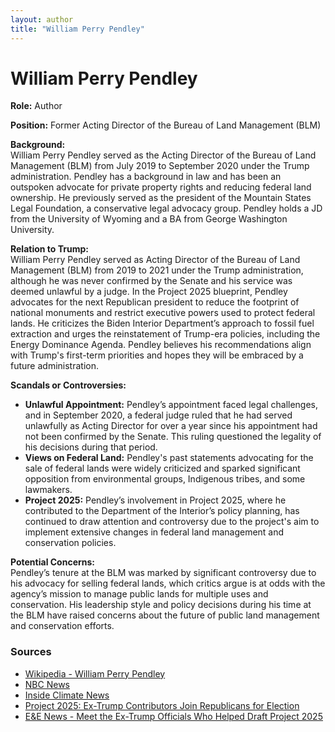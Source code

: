 ```yaml
---
layout: author
title: "William Perry Pendley"
---
```


# William Perry Pendley

**Role:** Author

**Position:** Former Acting Director of the Bureau of Land Management (BLM)

**Background:**  
William Perry Pendley served as the Acting Director of the Bureau of Land Management (BLM) from July 2019 to September 2020 under the Trump administration. Pendley has a background in law and has been an outspoken advocate for private property rights and reducing federal land ownership. He previously served as the president of the Mountain States Legal Foundation, a conservative legal advocacy group. Pendley holds a JD from the University of Wyoming and a BA from George Washington University.

**Relation to Trump:**  
William Perry Pendley served as Acting Director of the Bureau of Land Management (BLM) from 2019 to 2021 under the Trump administration, although he was never confirmed by the Senate and his service was deemed unlawful by a judge. In the Project 2025 blueprint, Pendley advocates for the next Republican president to reduce the footprint of national monuments and restrict executive powers used to protect federal lands. He criticizes the Biden Interior Department’s approach to fossil fuel extraction and urges the reinstatement of Trump-era policies, including the Energy Dominance Agenda. Pendley believes his recommendations align with Trump's first-term priorities and hopes they will be embraced by a future administration.

**Scandals or Controversies:**  
- **Unlawful Appointment:** Pendley’s appointment faced legal challenges, and in September 2020, a federal judge ruled that he had served unlawfully as Acting Director for over a year since his appointment had not been confirmed by the Senate. This ruling questioned the legality of his decisions during that period.
- **Views on Federal Land:** Pendley's past statements advocating for the sale of federal lands were widely criticized and sparked significant opposition from environmental groups, Indigenous tribes, and some lawmakers.
- **Project 2025:** Pendley’s involvement in Project 2025, where he contributed to the Department of the Interior’s policy planning, has continued to draw attention and controversy due to the project's aim to implement extensive changes in federal land management and conservation policies.

**Potential Concerns:**  
Pendley’s tenure at the BLM was marked by significant controversy due to his advocacy for selling federal lands, which critics argue is at odds with the agency’s mission to manage public lands for multiple uses and conservation. His leadership style and policy decisions during his time at the BLM have raised concerns about the future of public land management and conservation efforts.

### Sources
- [Wikipedia - William Perry Pendley](https://en.wikipedia.org/wiki/William_Perry_Pendley)
- [NBC News](https://www.msnbc.com/opinion/msnbc-opinion/trump-project-2025-truth-social-rcna160774)
- [Inside Climate News](https://insideclimatenews.org/news/16072024/trump-environmental-impact/)
- [Project 2025: Ex-Trump Contributors Join Republicans for Election](https://www.newsweek.com/project-2025-ex-trump-contributors-republicans-election-1922933)
- [E&E News - Meet the Ex-Trump Officials Who Helped Draft Project 2025](https://www.eenews.net/articles/meet-the-ex-trump-officials-who-helped-draft-project-2025/)
